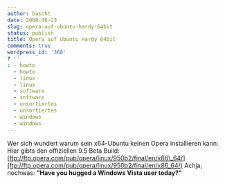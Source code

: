 ```yaml
---
author: bascht
date: 2008-06-23
slug: opera-auf-ubuntu-hardy-64bit
status: publish
title: Opera auf Ubuntu Hardy 64bit
comments: true
wordpress_id: '368'
? ''
: - howto
  - howto
  - linux
  - linux
  - software
  - software
  - unsortiertes
  - unsortiertes
  - windows
  - windows
---
```


Wer sich wundert warum sein x64-Ubuntu keinen Opera installieren
kann: Hier gibts den offiziellen 9.5 Beta Build:
[ftp://ftp.opera.com/pub/opera/linux/950b2/final/en/x86\_64/](ftp://ftp.opera.com/pub/opera/linux/950b2/final/en/x86_64/)
Achja, nochwas: **"Have you hugged a Windows Vista user today?"**



